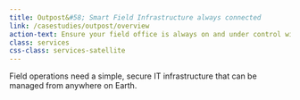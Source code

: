 ```yaml
---
title: Outpost&#58; Smart Field Infrastructure always connected
link: /casestudies/outpost/overview
action-text: Ensure your field office is always on and under control with Nuvla.io.
class: services
css-class: services-satellite
---
```


Field operations need a simple, secure IT infrastructure that can be managed from anywhere on Earth.
